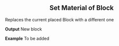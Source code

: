 <h2 style="text-align:center;"> Set Material of Block</h2>

Replaces the current placed Block with a different one
 <br>

**Output**
New block
<br>

**Example**
To be added